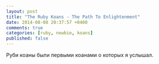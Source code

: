 ```yaml
---
layout: post
title: "The Ruby Koans - The Path To Enlightenment"
date: 2014-08-08 20:37:57 +0400
comments: true
categories: [ruby, newbie, koans]
published: false
---
```


Руби коаны были первыми коанами о которых я услышал.

